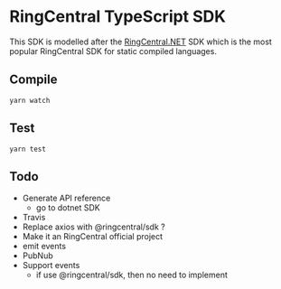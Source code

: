 # RingCentral TypeScript SDK

This SDK is modelled after the [RingCentral.NET](https://github.com/ringcentral/ringcentral.net) SDK which is the most popular RingCentral SDK for static compiled languages.


## Compile

```
yarn watch
```


## Test

```
yarn test
```


## Todo

- Generate API reference
    - go to dotnet SDK
- Travis
- Replace axios with @ringcentral/sdk ?
- Make it an RingCentral official project
- emit events
- PubNub
- Support events
    - if use @ringcentral/sdk, then no need to implement
